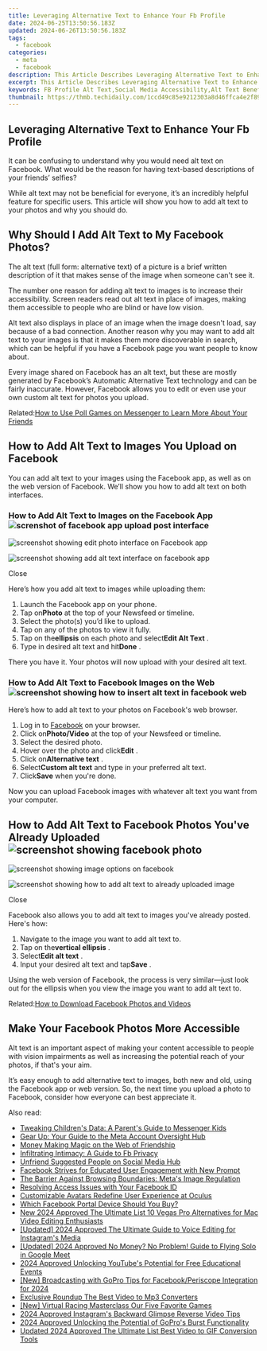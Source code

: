 ```yaml
---
title: Leveraging Alternative Text to Enhance Your Fb Profile
date: 2024-06-25T13:50:56.183Z
updated: 2024-06-26T13:50:56.183Z
tags:
  - facebook
categories:
  - meta
  - facebook
description: This Article Describes Leveraging Alternative Text to Enhance Your Fb Profile
excerpt: This Article Describes Leveraging Alternative Text to Enhance Your Fb Profile
keywords: FB Profile Alt Text,Social Media Accessibility,Alt Text Benefits,Enhancing Profiles,Visual Content Descriptions,SEO for Social Pages,Improved Search Rankings
thumbnail: https://thmb.techidaily.com/1ccd49c85e9212303a8d46ffca4e2f894288070bb2a09d79b62ee40d21724a7f.jpg
---
```


## Leveraging Alternative Text to Enhance Your Fb Profile

 It can be confusing to understand why you would need alt text on Facebook. What would be the reason for having text-based descriptions of your friends’ selfies?

 While alt text may not be beneficial for everyone, it’s an incredibly helpful feature for specific users. This article will show you how to add alt text to your photos and why you should do.

## Why Should I Add Alt Text to My Facebook Photos?

 The alt text (full form: alternative text) of a picture is a brief written description of it that makes sense of the image when someone can't see it.

 The number one reason for adding alt text to images is to increase their accessibility. Screen readers read out alt text in place of images, making them accessible to people who are blind or have low vision.

 Alt text also displays in place of an image when the image doesn't load, say because of a bad connection. Another reason why you may want to add alt text to your images is that it makes them more discoverable in search, which can be helpful if you have a Facebook page you want people to know about.

 Every image shared on Facebook has an alt text, but these are mostly generated by Facebook’s Automatic Alternative Text technology and can be fairly inaccurate. However, Facebook allows you to edit or even use your own custom alt text for photos you upload.

 Related:[How to Use Poll Games on Messenger to Learn More About Your Friends](https://www.makeuseof.com/how-to-use-poll-games-facebook-messenger/)

## How to Add Alt Text to Images You Upload on Facebook

 You can add alt text to your images using the Facebook app, as well as on the web version of Facebook. We’ll show you how to add alt text on both interfaces.

### How to Add Alt Text to Images on the Facebook App ![screnshot of facebook app upload post interface](https://static1.makeuseofimages.com/wordpress/wp-content/uploads/2021/11/screnshot-of-facebook-app-upload-post-interface.jpg)

![screenshot showing edit photo interface on Facebook app](https://static1.makeuseofimages.com/wordpress/wp-content/uploads/2021/11/screenshot-showing-edit-photo-interface-on-Facebook-app.jpg)

![screenshot showing add alt text interface on facebook app](https://static1.makeuseofimages.com/wordpress/wp-content/uploads/2021/11/screenshot-showing-add-alt-text-interface-on-facebook-app.jpg)

Close

Here’s how you add alt text to images while uploading them:

1. Launch the Facebook app on your phone.
2. Tap on**Photo** at the top of your Newsfeed or timeline.
3. Select the photo(s) you’d like to upload.
4. Tap on any of the photos to view it fully.
5. Tap on the**ellipsis** on each photo and select**Edit Alt Text** .
6. Type in desired alt text and hit**Done** .

 There you have it. Your photos will now upload with your desired alt text.

### How to Add Alt Text to Facebook Images on the Web ![screenshot showing how to insert alt text in facebook web](https://static1.makeuseofimages.com/wordpress/wp-content/uploads/2021/11/screenshot-showing-how-to-insert-alt-text-in-facebook-web.JPG)

 Here’s how to add alt text to your photos on Facebook's web browser.

1. Log in to [Facebook](https://www.facebook.com) on your browser.
2. Click on**Photo/Video** at the top of your Newsfeed or timeline.
3. Select the desired photo.
4. Hover over the photo and click**Edit** .
5. Click on**Alternative text** .
6. Select**Custom alt text** and type in your preferred alt text.
7. Click**Save** when you're done.

 Now you can upload Facebook images with whatever alt text you want from your computer.

## How to Add Alt Text to Facebook Photos You've Already Uploaded ![screenshot showing facebook photo](https://static1.makeuseofimages.com/wordpress/wp-content/uploads/2021/11/screenshot-showing-facebook-photo.jpg)

![screenshot showing image options on facebook](https://static1.makeuseofimages.com/wordpress/wp-content/uploads/2021/11/screenshot-showing-image-options-on-facebook.jpg)

![screenshot showing how to add alt text to already uploaded image](https://static1.makeuseofimages.com/wordpress/wp-content/uploads/2021/11/screenshot-showing-how-to-add-alt-text-to-already-uploaded-image.jpg)

Close

 Facebook also allows you to add alt text to images you've already posted. Here's how:

1. Navigate to the image you want to add alt text to.
2. Tap on the**vertical ellipsis** .
3. Select**Edit alt text** .
4. Input your desired alt text and tap**Save** .

 Using the web version of Facebook, the process is very similar—just look out for the ellipsis when you view the image you want to add alt text to.

 Related:[How to Download Facebook Photos and Videos](https://www.makeuseof.com/tag/7-ways-to-download-facebook-photos-videos-that-actually-still-work-in-2016/)

## Make Your Facebook Photos More Accessible

 Alt text is an important aspect of making your content accessible to people with vision impairments as well as increasing the potential reach of your photos, if that's your aim.

 It’s easy enough to add alternative text to images, both new and old, using the Facebook app or web version. So, the next time you upload a photo to Facebook, consider how everyone can best appreciate it.


<ins class="adsbygoogle"
     style="display:block"
     data-ad-format="autorelaxed"
     data-ad-client="ca-pub-7571918770474297"
     data-ad-slot="1223367746"></ins>



<ins class="adsbygoogle"
     style="display:block"
     data-ad-client="ca-pub-7571918770474297"
     data-ad-slot="8358498916"
     data-ad-format="auto"
     data-full-width-responsive="true"></ins>

<span class="atpl-alsoreadstyle">Also read:</span>
<div><ul>
<li><a href="https://facebook.techidaily.com/tweaking-childrens-data-a-parents-guide-to-messenger-kids/"><u>Tweaking Children's Data: A Parent's Guide to Messenger Kids</u></a></li>
<li><a href="https://facebook.techidaily.com/gear-up-your-guide-to-the-meta-account-oversight-hub/"><u>Gear Up: Your Guide to the Meta Account Oversight Hub</u></a></li>
<li><a href="https://facebook.techidaily.com/money-making-magic-on-the-web-of-friendship/"><u>Money Making Magic on the Web of Friendship</u></a></li>
<li><a href="https://facebook.techidaily.com/infiltrating-intimacy-a-guide-to-fb-privacy/"><u>Infiltrating Intimacy: A Guide to Fb Privacy</u></a></li>
<li><a href="https://facebook.techidaily.com/unfriend-suggested-people-on-social-media-hub/"><u>Unfriend Suggested People on Social Media Hub</u></a></li>
<li><a href="https://facebook.techidaily.com/facebook-strives-for-educated-user-engagement-with-new-prompt/"><u>Facebook Strives for Educated User Engagement with New Prompt</u></a></li>
<li><a href="https://facebook.techidaily.com/the-barrier-against-browsing-boundaries-metas-image-regulation/"><u>The Barrier Against Browsing Boundaries: Meta's Image Regulation</u></a></li>
<li><a href="https://facebook.techidaily.com/resolving-access-issues-with-your-facebook-id/"><u>Resolving Access Issues with Your Facebook ID</u></a></li>
<li><a href="https://facebook.techidaily.com/customizable-avatars-redefine-user-experience-at-oculus/"><u>Customizable Avatars Redefine User Experience at Oculus</u></a></li>
<li><a href="https://facebook.techidaily.com/which-facebook-portal-device-should-you-buy/"><u>Which Facebook Portal Device Should You Buy?</u></a></li>
<li><a href="https://ai-video-apps.techidaily.com/new-2024-approved-the-ultimate-list-10-vegas-pro-alternatives-for-mac-video-editing-enthusiasts/"><u>New 2024 Approved The Ultimate List 10 Vegas Pro Alternatives for Mac Video Editing Enthusiasts</u></a></li>
<li><a href="https://instagram-videos.techidaily.com/updated-2024-approved-the-ultimate-guide-to-voice-editing-for-instagrams-media/"><u>[Updated] 2024 Approved  The Ultimate Guide to Voice Editing for Instagram's Media</u></a></li>
<li><a href="https://screen-recording.techidaily.com/updated-2024-approved-no-money-no-problem-guide-to-flying-solo-in-google-meet/"><u>[Updated] 2024 Approved  No Money? No Problem! Guide to Flying Solo in Google Meet</u></a></li>
<li><a href="https://youtube-stream.techidaily.com/2024-approved-unlocking-youtubes-potential-for-free-educational-events/"><u>2024 Approved  Unlocking YouTube's Potential for Free Educational Events</u></a></li>
<li><a href="https://facebook-videos.techidaily.com/new-broadcasting-with-gopro-tips-for-facebookperiscope-integration-for-2024/"><u>[New] Broadcasting with GoPro  Tips for Facebook/Periscope Integration for 2024</u></a></li>
<li><a href="https://youtube-video-recordings.techidaily.com/exclusive-roundup-the-best-video-to-mp3-converters/"><u>Exclusive Roundup  The Best Video to Mp3 Converters</u></a></li>
<li><a href="https://visual-screen-recording.techidaily.com/new-virtual-racing-masterclass-our-five-favorite-games/"><u>[New] Virtual Racing Masterclass  Our Five Favorite Games</u></a></li>
<li><a href="https://instagram-clips.techidaily.com/2024-approved-instagrams-backward-glimpse-reverse-video-tips/"><u>2024 Approved  Instagram's Backward Glimpse  Reverse Video Tips</u></a></li>
<li><a href="https://some-skills.techidaily.com/2024-approved-unlocking-the-potential-of-gopros-burst-functionality/"><u>2024 Approved  Unlocking the Potential of GoPro's Burst Functionality</u></a></li>
<li><a href="https://ai-video-apps.techidaily.com/updated-2024-approved-the-ultimate-list-best-video-to-gif-conversion-tools/"><u>Updated 2024 Approved The Ultimate List Best Video to GIF Conversion Tools</u></a></li>
</ul></div>

